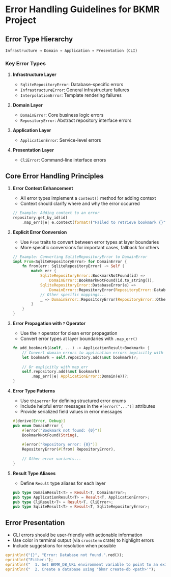 # Error Handling Guidelines for BKMR Project

## Error Type Hierarchy

```
Infrastructure → Domain → Application → Presentation (CLI)
```

### Key Error Types

1. **Infrastructure Layer**
   - `SqliteRepositoryError`: Database-specific errors
   - `InfrastructureError`: General infrastructure failures
   - `InterpolationError`: Template rendering failures

2. **Domain Layer**
   - `DomainError`: Core business logic errors
   - `RepositoryError`: Abstract repository interface errors

3. **Application Layer**
   - `ApplicationError`: Service-level errors

4. **Presentation Layer**
   - `CliError`: Command-line interface errors

## Core Error Handling Principles

1. **Error Context Enhancement**
   - All error types implement a `context()` method for adding context
   - Context should clarify where and why the error occurred

   ```rust
   // Example: Adding context to an error
   repository.get_by_id(id)
       .map_err(|e| e.context(format!("Failed to retrieve bookmark {}", id)))?
   ```

2. **Explicit Error Conversion**
   - Use `From` traits to convert between error types at layer boundaries
   - More specific conversions for important cases, fallback for others

   ```rust
   // Example: Converting SqliteRepositoryError to DomainError
   impl From<SqliteRepositoryError> for DomainError {
       fn from(err: SqliteRepositoryError) -> Self {
           match err {
               SqliteRepositoryError::BookmarkNotFound(id) => 
                   DomainError::BookmarkNotFound(id.to_string()),
               SqliteRepositoryError::DatabaseError(e) => 
                   DomainError::RepositoryError(RepositoryError::Database(e.to_string())),
               // Other specific mappings...
               _ => DomainError::RepositoryError(RepositoryError::Other(err.to_string())),
           }
       }
   }
   ```

3. **Error Propagation with `?` Operator**
   - Use the `?` operator for clean error propagation
   - Convert error types at layer boundaries with `.map_err()`

   ```rust
   fn add_bookmark(&self, ...) -> ApplicationResult<Bookmark> {
       // Convert domain errors to application errors implicitly with ?
       let bookmark = self.repository.add(&mut bookmark)?;
       
       // Or explicitly with map_err
       self.repository.add(&mut bookmark)
           .map_err(|e| ApplicationError::Domain(e))?;
   }
   ```

4. **Error Type Patterns**
   - Use `thiserror` for defining structured error enums
   - Include helpful error messages in the `#[error("...")]` attributes
   - Provide serialized field values in error messages

   ```rust
   #[derive(Error, Debug)]
   pub enum DomainError {
       #[error("Bookmark not found: {0}")]
       BookmarkNotFound(String),
       
       #[error("Repository error: {0}")]
       RepositoryError(#[from] RepositoryError),
       
       // Other error variants...
   }
   ```

5. **Result Type Aliases**
   - Define `Result` type aliases for each layer

   ```rust
   pub type DomainResult<T> = Result<T, DomainError>;
   pub type ApplicationResult<T> = Result<T, ApplicationError>;
   pub type CliResult<T> = Result<T, CliError>;
   pub type SqliteResult<T> = Result<T, SqliteRepositoryError>;
   ```

## Error Presentation

- CLI errors should be user-friendly with actionable information
- Use color in terminal output (via `crossterm` crate) to highlight errors
- Include suggestions for resolution when possible

```rust
eprintln!("{}", "Error: Database not found.".red());
eprintln!("Either:");
eprintln!("  1. Set BKMR_DB_URL environment variable to point to an existing database");
eprintln!("  2. Create a database using 'bkmr create-db <path>'");
```